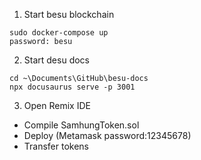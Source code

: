 1. Start besu blockchain
```
sudo docker-compose up
password: besu
```

2. Start desu docs
```
cd ~\Documents\GitHub\besu-docs
npx docusaurus serve -p 3001
```

3. Open Remix IDE
 - Compile SamhungToken.sol
 - Deploy (Metamask password:12345678)
 - Transfer tokens

